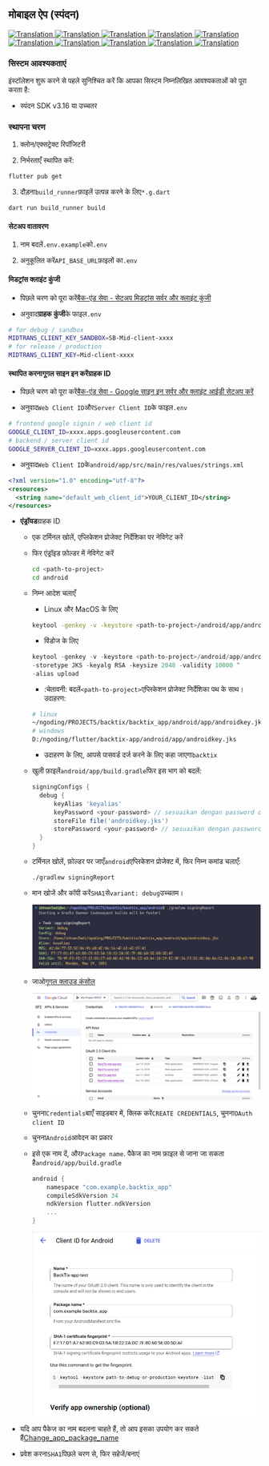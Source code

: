 ## मोबाइल ऐप (स्पंदन)

<a href="./mobile-app.md">
  <img alt="Translation" src="https://img.shields.io/badge/Bahasa_Indonesia-blue?style=for-the-badge&logo=googletranslate&logoColor=blue&labelColor=white">
</a>
<a href="./mobile-app.en.md">
  <img alt="Translation" src="https://img.shields.io/badge/English-blue?style=for-the-badge&logo=googletranslate&logoColor=blue&labelColor=white">
</a>
<a href="./mobile-app.zh-CN.md">
  <img alt="Translation" src="https://img.shields.io/badge/简体中文-blue?style=for-the-badge&logo=googletranslate&logoColor=blue&labelColor=white">
</a>
<a href="./mobile-app.ja.md">
  <img alt="Translation" src="https://img.shields.io/badge/日本語-blue?style=for-the-badge&logo=googletranslate&logoColor=blue&labelColor=white">
</a>
<a href="./mobile-app.ar.md">
  <img alt="Translation" src="https://img.shields.io/badge/Arabic_عربي-blue?style=for-the-badge&logo=googletranslate&logoColor=blue&labelColor=white">
</a>
<a href="./mobile-app.pt.md">
  <img alt="Translation" src="https://img.shields.io/badge/Português-blue?style=for-the-badge&logo=googletranslate&logoColor=blue&labelColor=white">
</a>
<a href="./mobile-app.es.md">
  <img alt="Translation" src="https://img.shields.io/badge/Español-blue?style=for-the-badge&logo=googletranslate&logoColor=blue&labelColor=white">
</a>
<a href="./mobile-app.fr.md">
  <img alt="Translation" src="https://img.shields.io/badge/Français-blue?style=for-the-badge&logo=googletranslate&logoColor=blue&labelColor=white">
</a>
<a href="./mobile-app.vi.md">
  <img alt="Translation" src="https://img.shields.io/badge/Tiếng_Việt-blue?style=for-the-badge&logo=googletranslate&logoColor=blue&labelColor=white">
</a>
<a href="./mobile-app.hi.md">
  <img alt="Translation" src="https://img.shields.io/badge/Hindi_हिंदी-blue?style=for-the-badge&logo=googletranslate&logoColor=blue&labelColor=white">
</a>

### सिस्टम आवश्यकताएं

इंस्टॉलेशन शुरू करने से पहले सुनिश्चित करें कि आपका सिस्टम निम्नलिखित आवश्यकताओं को पूरा करता है:

-   स्पंदन SDK v3.16 या उच्चतर

### स्थापना चरण

1.  क्लोन/एक्सट्रेक्ट रिपॉजिटरी

2.  निर्भरताएँ स्थापित करें:

```bash
flutter pub get
```

3.  दौड़ना`build_runner`फ़ाइलें उत्पन्न करने के लिए`*.g.dart`

```bash
dart run build_runner build
```

#### सेटअप वातावरण

1.  नाम बदलें`.env.example`को`.env`

2.  अनुकूलित करें`API_BASE_URL`फ़ाइलों का`.env`

#### मिडट्रांस क्लाइंट कुंजी

-   पिछले चरण को पूरा करें[बैक-एंड सेवा - सेटअप मिडट्रांस सर्वर और क्लाइंट कुंजी](api-service.md#setup-midtrans-server--client-key)

-   अनुवाद**ग्राहक कुंजी**के फाइल`.env`

```sh
# for debug / sandbox
MIDTRANS_CLIENT_KEY_SANDBOX=SB-Mid-client-xxxx
# for release / production
MIDTRANS_CLIENT_KEY=Mid-client-xxxx
```

#### स्थापित करना**गूगल साइन इन करें**ग्राहक ID

-   पिछले चरण को पूरा करें[बैक-एंड सेवा - Google साइन इन सर्वर और क्लाइंट आईडी सेटअप करें](api-service.md#setup-google-sign-in-server--client-id)

-   अनुवाद`Web Client ID`और`Server Client ID`के फाइल`.env`

```sh
# frontend google signin / web client id
GOOGLE_CLIENT_ID=xxxx.apps.googleusercontent.com
# backend / server client id
GOOGLE_SERVER_CLIENT_ID=xxxx.apps.googleusercontent.com
```

-   अनुवाद`Web Client ID`के`android/app/src/main/res/values/strings.xml`

```xml
<?xml version="1.0" encoding="utf-8"?>
<resources>
  <string name="default_web_client_id">YOUR_CLIENT_ID</string> 
</resources>
```

-   **एंड्रॉयड**ग्राहक ID

    -   एक टर्मिनल खोलें, एप्लिकेशन प्रोजेक्ट निर्देशिका पर नेविगेट करें

    -   फिर एंड्रॉइड फ़ोल्डर में नेविगेट करें

        ```bash
        cd <path-to-project>
        cd android
        ```

    -   निम्न आदेश चलाएँ

        -   Linux और MacOS के लिए

        ```bash
        keytool -genkey -v -keystore <path-to-project>/android/app/androidkey.jks -keyalg RSA -keysize 2048 -validity 10000 -alias keyalias

        ```

        -   विंडोज के लिए

        ```powershell
        keytool -genkey -v -keystore <path-to-project>/android/app/androidkey.jks ^
        -storetype JKS -keyalg RSA -keysize 2048 -validity 10000 ^
        -alias upload
        ```

        -   :चेतावनी: बदलें`<path-to-project>`एप्लिकेशन प्रोजेक्ट निर्देशिका पथ के साथ।
            उदाहरण:

        ```bash
        # linux
        ~/ngoding/PROJECTS/backtix/backtix_app/android/app/androidkey.jks
        # windows
        D:/ngoding/flutter/backtix-app/android/app/androidkey.jks
        ```

        -   उदाहरण के लिए, आपसे पासवर्ड दर्ज करने के लिए कहा जाएगा`backtix`

    -   खुली फ़ाइलें`android/app/build.gradle`फिर इस भाग को बदलें:
        ```gradle
        signingConfigs {
          debug {
              keyAlias 'keyalias'
              keyPassword <your-password> // sesuaikan dengan password dari langkah sebelumnya
              storeFile file('androidkey.jks')
              storePassword <your-password> // sesuaikan dengan password dari langkah sebelumnya
          }
        }
        ```

    -   टर्मिनल खोलें, फ़ोल्डर पर जाएँ`android`एप्लिकेशन प्रोजेक्ट में, फिर निम्न कमांड चलाएँ:

        ```bash
        ./gradlew signingReport
        ```

    -   मान खोजें और कॉपी करें`SHA1`से`variant: debug`उच्चतम।

        ![Terminal](/assets/Screenshot_5.png)

    -   जाओ[गूगल क्लाउड कंसोल](https://console.cloud.google.com)

        ![Cloud Console](/assets/Screenshot_2.png)

    -   चुनना`Credentials`बाएँ साइडबार में, क्लिक करें`CREATE CREDENTIALS`, चुनना`OAuth client ID`

    -   चुनना`Android`आवेदन का प्रकार

    -   इसे एक नाम दें, और`Package name`. पैकेज का नाम फ़ाइल से जाना जा सकता है`android/app/build.gradle`

        ```gradle
        android {
            namespace "com.example.backtix_app"
            compileSdkVersion 34
            ndkVersion flutter.ndkVersion
            ...
        }
        ```

        ![Cloud Console](/assets/Screenshot_6.png)


-   यदि आप पैकेज का नाम बदलना चाहते हैं, तो आप इसका उपयोग कर सकते हैं[Change_app_package_name](https://pub.dev/packages/change_app_package_name)

-   प्रवेश करना`SHA1`पिछले चरण से, फिर सहेजें/बनाएं
